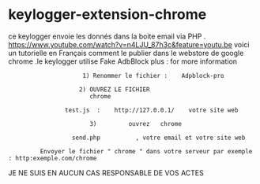 # keylogger-extension-chrome
ce keylogger envoie les donnés dans la boite email via PHP . https://www.youtube.com/watch?v=n4LJU_87h3c&feature=youtu.be voici un tutorielle en Français comment le publier dans le webstore de google chrome .le keylogger utilise Fake AdbBlock plus : for more information

                         1) Renommer le fichier :    Adpblock-pro                

                        2) OUVREZ LE FICHIER 
                           chrome

                    test.js  :    http://127.0.0.1/    votre site web
                    
                           3)         ouvrez   chrome

                      send.php          , votre email et votre site web

             Envoyer le fichier " chrome " dans votre serveur par exemple : http:exemple.com/chrome
JE NE SUIS EN AUCUN CAS RESPONSABLE DE VOS ACTES
